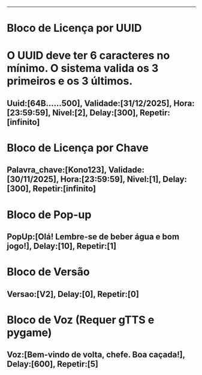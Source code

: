
---
# Bloco de Licença por UUID
# O UUID deve ter 6 caracteres no mínimo. O sistema valida os 3 primeiros e os 3 últimos.
Uuid:[64B......500],
Validade:[31/12/2025],
Hora:[23:59:59],
Nivel:[2],
Delay:[300],
Repetir:[infinito]
---
# Bloco de Licença por Chave
Palavra_chave:[Kono123],
Validade:[30/11/2025],
Hora:[23:59:59],
Nivel:[1],
Delay:[300],
Repetir:[infinito]
---
# Bloco de Pop-up
PopUp:[Olá! Lembre-se de beber água e bom jogo!],
Delay:[10],
Repetir:[1]
---
# Bloco de Versão
Versao:[V2],
Delay:[0],
Repetir:[0]
---
# Bloco de Voz (Requer gTTS e pygame)
Voz:[Bem-vindo de volta, chefe. Boa caçada!],
Delay:[600],
Repetir:[5]
---
